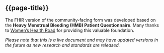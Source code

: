 ## {{page-title}}

The FHIR version of the community-facing form was developed based on the **Heavy Menstrual Bleeding (HMB) Patient Questionnaire**. Many thanks to [Women’s Health Road](https://www.womenshealthroad.com.au/) for providing this valuable foundation.  

_Please note that this is a live document and may have updated versions in the future as new research and standards are released._
